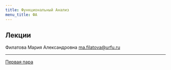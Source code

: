 ```yaml
---
title: Функциональный Анализ
menu_title: ФА
---
```


## Лекции

Филатова Мария Александровна ma.filatova@urfu.ru

---

[Первая пара](lectures/1)